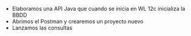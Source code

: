 - Elaboramos una API Java que cuando se inicia en WL 12c inicializa la BBDD
- Abrimos el Postman y crearemos un proyecto nuevo
- Lanzamos las consultas